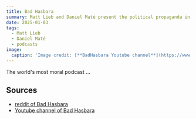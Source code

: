 ```yaml
---
title: Bad Hasbara
summary: Matt Lieb and Daniel Maté present the political propaganda in Israel. Interesting guests from diverse areas.. 
date: 2025-01-03
tags:
  - Matt Lieb
  - Daniel Maté
  - podcasts
image:
  caption: 'Image credit: [**BadHasbara Youtube channel**](https://www.youtube.com/@Badhasbara)'
---
```



The world's most moral podcast ...



## Sources

- [reddit of Bad Hasbara](https://www.reddit.com/r/BadHasbara/?rdt=65040)
- [Youtube channel of Bad Hasbara](https://www.youtube.com/@Badhasbara)